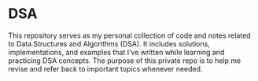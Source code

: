# DSA
This repository serves as my personal collection of code and notes related to Data Structures and Algorithms (DSA). It includes solutions, implementations, and examples that I’ve written while learning and practicing DSA concepts. The purpose of this private repo is to help me revise and refer back to important topics whenever needed.
